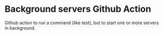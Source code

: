 # Background servers Github Action

Github action to run a command (like test), but to start one or more servers in background.
